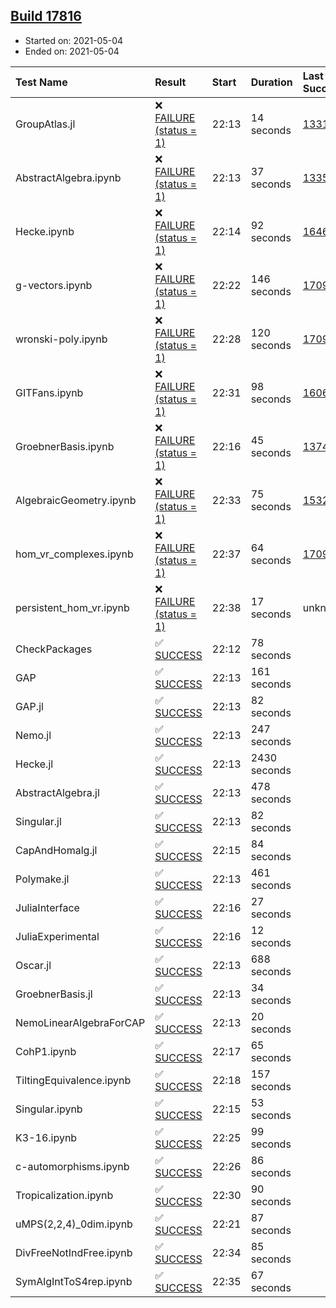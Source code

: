 ## [Build 17816](https://oscarci.mathematik.uni-kl.de/job/oscar/17816/)

* Started on: 2021-05-04
* Ended on: 2021-05-04

| Test Name    | Result | Start | Duration | Last Success | First Failure |
|:-------------|:-------|:------|:---------|:-------------|:--------------|
| GroupAtlas.jl | ❌ [FAILURE (status = 1)](https://oscarci.mathematik.uni-kl.de/job/oscar/17816/artifact/logs/build-17816/GroupAtlas.jl.log) | 22:13 | 14 seconds | [13311](https://oscarci.mathematik.uni-kl.de/job/oscar/13311/) | [13312](https://oscarci.mathematik.uni-kl.de/job/oscar/13312/) |
| AbstractAlgebra.ipynb | ❌ [FAILURE (status = 1)](https://oscarci.mathematik.uni-kl.de/job/oscar/17816/artifact/logs/build-17816/AbstractAlgebra.ipynb.log) | 22:13 | 37 seconds | [13355](https://oscarci.mathematik.uni-kl.de/job/oscar/13355/) | [13356](https://oscarci.mathematik.uni-kl.de/job/oscar/13356/) |
| Hecke.ipynb | ❌ [FAILURE (status = 1)](https://oscarci.mathematik.uni-kl.de/job/oscar/17816/artifact/logs/build-17816/Hecke.ipynb.log) | 22:14 | 92 seconds | [16463](https://oscarci.mathematik.uni-kl.de/job/oscar/16463/) | [16464](https://oscarci.mathematik.uni-kl.de/job/oscar/16464/) |
| g-vectors.ipynb | ❌ [FAILURE (status = 1)](https://oscarci.mathematik.uni-kl.de/job/oscar/17816/artifact/logs/build-17816/g-vectors.ipynb.log) | 22:22 | 146 seconds | [17099](https://oscarci.mathematik.uni-kl.de/job/oscar/17099/) | [17100](https://oscarci.mathematik.uni-kl.de/job/oscar/17100/) |
| wronski-poly.ipynb | ❌ [FAILURE (status = 1)](https://oscarci.mathematik.uni-kl.de/job/oscar/17816/artifact/logs/build-17816/wronski-poly.ipynb.log) | 22:28 | 120 seconds | [17098](https://oscarci.mathematik.uni-kl.de/job/oscar/17098/) | [17099](https://oscarci.mathematik.uni-kl.de/job/oscar/17099/) |
| GITFans.ipynb | ❌ [FAILURE (status = 1)](https://oscarci.mathematik.uni-kl.de/job/oscar/17816/artifact/logs/build-17816/GITFans.ipynb.log) | 22:31 | 98 seconds | [16068](https://oscarci.mathematik.uni-kl.de/job/oscar/16068/) | [16069](https://oscarci.mathematik.uni-kl.de/job/oscar/16069/) |
| GroebnerBasis.ipynb | ❌ [FAILURE (status = 1)](https://oscarci.mathematik.uni-kl.de/job/oscar/17816/artifact/logs/build-17816/GroebnerBasis.ipynb.log) | 22:16 | 45 seconds | [13748](https://oscarci.mathematik.uni-kl.de/job/oscar/13748/) | [13749](https://oscarci.mathematik.uni-kl.de/job/oscar/13749/) |
| AlgebraicGeometry.ipynb | ❌ [FAILURE (status = 1)](https://oscarci.mathematik.uni-kl.de/job/oscar/17816/artifact/logs/build-17816/AlgebraicGeometry.ipynb.log) | 22:33 | 75 seconds | [15322](https://oscarci.mathematik.uni-kl.de/job/oscar/15322/) | [15323](https://oscarci.mathematik.uni-kl.de/job/oscar/15323/) |
| hom_vr_complexes.ipynb | ❌ [FAILURE (status = 1)](https://oscarci.mathematik.uni-kl.de/job/oscar/17816/artifact/logs/build-17816/hom_vr_complexes.ipynb.log) | 22:37 | 64 seconds | [17099](https://oscarci.mathematik.uni-kl.de/job/oscar/17099/) | [17100](https://oscarci.mathematik.uni-kl.de/job/oscar/17100/) |
| persistent_hom_vr.ipynb | ❌ [FAILURE (status = 1)](https://oscarci.mathematik.uni-kl.de/job/oscar/17816/artifact/logs/build-17816/persistent_hom_vr.ipynb.log) | 22:38 | 17 seconds | unknown | unknown |
| CheckPackages | ✅ [SUCCESS](https://oscarci.mathematik.uni-kl.de/job/oscar/17816/artifact/logs/build-17816/CheckPackages.log) | 22:12 | 78 seconds |  |  |
| GAP | ✅ [SUCCESS](https://oscarci.mathematik.uni-kl.de/job/oscar/17816/artifact/logs/build-17816/GAP.log) | 22:13 | 161 seconds |  |  |
| GAP.jl | ✅ [SUCCESS](https://oscarci.mathematik.uni-kl.de/job/oscar/17816/artifact/logs/build-17816/GAP.jl.log) | 22:13 | 82 seconds |  |  |
| Nemo.jl | ✅ [SUCCESS](https://oscarci.mathematik.uni-kl.de/job/oscar/17816/artifact/logs/build-17816/Nemo.jl.log) | 22:13 | 247 seconds |  |  |
| Hecke.jl | ✅ [SUCCESS](https://oscarci.mathematik.uni-kl.de/job/oscar/17816/artifact/logs/build-17816/Hecke.jl.log) | 22:13 | 2430 seconds |  |  |
| AbstractAlgebra.jl | ✅ [SUCCESS](https://oscarci.mathematik.uni-kl.de/job/oscar/17816/artifact/logs/build-17816/AbstractAlgebra.jl.log) | 22:13 | 478 seconds |  |  |
| Singular.jl | ✅ [SUCCESS](https://oscarci.mathematik.uni-kl.de/job/oscar/17816/artifact/logs/build-17816/Singular.jl.log) | 22:13 | 82 seconds |  |  |
| CapAndHomalg.jl | ✅ [SUCCESS](https://oscarci.mathematik.uni-kl.de/job/oscar/17816/artifact/logs/build-17816/CapAndHomalg.jl.log) | 22:15 | 84 seconds |  |  |
| Polymake.jl | ✅ [SUCCESS](https://oscarci.mathematik.uni-kl.de/job/oscar/17816/artifact/logs/build-17816/Polymake.jl.log) | 22:13 | 461 seconds |  |  |
| JuliaInterface | ✅ [SUCCESS](https://oscarci.mathematik.uni-kl.de/job/oscar/17816/artifact/logs/build-17816/JuliaInterface.log) | 22:16 | 27 seconds |  |  |
| JuliaExperimental | ✅ [SUCCESS](https://oscarci.mathematik.uni-kl.de/job/oscar/17816/artifact/logs/build-17816/JuliaExperimental.log) | 22:16 | 12 seconds |  |  |
| Oscar.jl | ✅ [SUCCESS](https://oscarci.mathematik.uni-kl.de/job/oscar/17816/artifact/logs/build-17816/Oscar.jl.log) | 22:13 | 688 seconds |  |  |
| GroebnerBasis.jl | ✅ [SUCCESS](https://oscarci.mathematik.uni-kl.de/job/oscar/17816/artifact/logs/build-17816/GroebnerBasis.jl.log) | 22:13 | 34 seconds |  |  |
| NemoLinearAlgebraForCAP | ✅ [SUCCESS](https://oscarci.mathematik.uni-kl.de/job/oscar/17816/artifact/logs/build-17816/NemoLinearAlgebraForCAP.log) | 22:13 | 20 seconds |  |  |
| CohP1.ipynb | ✅ [SUCCESS](https://oscarci.mathematik.uni-kl.de/job/oscar/17816/artifact/logs/build-17816/CohP1.ipynb.log) | 22:17 | 65 seconds |  |  |
| TiltingEquivalence.ipynb | ✅ [SUCCESS](https://oscarci.mathematik.uni-kl.de/job/oscar/17816/artifact/logs/build-17816/TiltingEquivalence.ipynb.log) | 22:18 | 157 seconds |  |  |
| Singular.ipynb | ✅ [SUCCESS](https://oscarci.mathematik.uni-kl.de/job/oscar/17816/artifact/logs/build-17816/Singular.ipynb.log) | 22:15 | 53 seconds |  |  |
| K3-16.ipynb | ✅ [SUCCESS](https://oscarci.mathematik.uni-kl.de/job/oscar/17816/artifact/logs/build-17816/K3-16.ipynb.log) | 22:25 | 99 seconds |  |  |
| c-automorphisms.ipynb | ✅ [SUCCESS](https://oscarci.mathematik.uni-kl.de/job/oscar/17816/artifact/logs/build-17816/c-automorphisms.ipynb.log) | 22:26 | 86 seconds |  |  |
| Tropicalization.ipynb | ✅ [SUCCESS](https://oscarci.mathematik.uni-kl.de/job/oscar/17816/artifact/logs/build-17816/Tropicalization.ipynb.log) | 22:30 | 90 seconds |  |  |
| uMPS(2,2,4)_0dim.ipynb | ✅ [SUCCESS](https://oscarci.mathematik.uni-kl.de/job/oscar/17816/artifact/logs/build-17816/uMPS-2-2-4-_0dim.ipynb.log) | 22:21 | 87 seconds |  |  |
| DivFreeNotIndFree.ipynb | ✅ [SUCCESS](https://oscarci.mathematik.uni-kl.de/job/oscar/17816/artifact/logs/build-17816/DivFreeNotIndFree.ipynb.log) | 22:34 | 85 seconds |  |  |
| SymAlgIntToS4rep.ipynb | ✅ [SUCCESS](https://oscarci.mathematik.uni-kl.de/job/oscar/17816/artifact/logs/build-17816/SymAlgIntToS4rep.ipynb.log) | 22:35 | 67 seconds |  |  |
